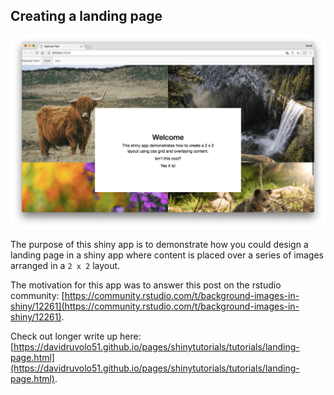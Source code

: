 ## Creating a landing page

![](preview.png)

The purpose of this shiny app is to demonstrate how you could design a landing page in a shiny app where content is placed over a series of images arranged in a `2 x 2` layout. 

The motivation for this app was to answer this post on the rstudio community: [https://community.rstudio.com/t/background-images-in-shiny/12261](https://community.rstudio.com/t/background-images-in-shiny/12261).

Check out longer write up here: [https://davidruvolo51.github.io/pages/shinytutorials/tutorials/landing-page.html](https://davidruvolo51.github.io/pages/shinytutorials/tutorials/landing-page.html).